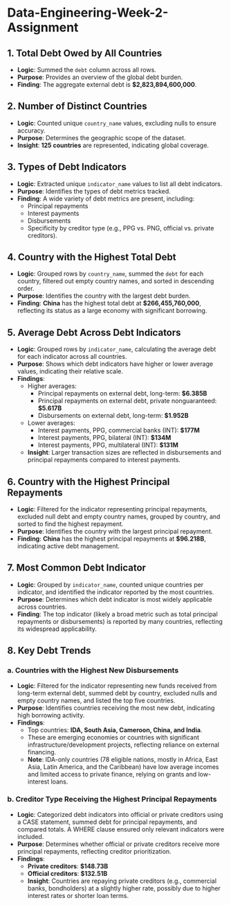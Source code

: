 # Data-Engineering-Week-2-Assignment
## 1. Total Debt Owed by All Countries
- **Logic**: Summed the `debt` column across all rows.
- **Purpose**: Provides an overview of the global debt burden.
- **Finding**: The aggregate external debt is **$2,823,894,600,000**.

## 2. Number of Distinct Countries
- **Logic**: Counted unique `country_name` values, excluding nulls to ensure accuracy.
- **Purpose**: Determines the geographic scope of the dataset.
- **Insight**: **125 countries** are represented, indicating global coverage.

## 3. Types of Debt Indicators
- **Logic**: Extracted unique `indicator_name` values to list all debt indicators.
- **Purpose**: Identifies the types of debt metrics tracked.
- **Finding**: A wide variety of debt metrics are present, including:
  - Principal repayments
  - Interest payments
  - Disbursements
  - Specificity by creditor type (e.g., PPG vs. PNG, official vs. private creditors).

## 4. Country with the Highest Total Debt
- **Logic**: Grouped rows by `country_name`, summed the `debt` for each country, filtered out empty country names, and sorted in descending order.
- **Purpose**: Identifies the country with the largest debt burden.
- **Finding**: **China** has the highest total debt at **$266,455,760,000**, reflecting its status as a large economy with significant borrowing.

## 5. Average Debt Across Debt Indicators
- **Logic**: Grouped rows by `indicator_name`, calculating the average debt for each indicator across all countries.
- **Purpose**: Shows which debt indicators have higher or lower average values, indicating their relative scale.
- **Findings**:
  - Higher averages:
    - Principal repayments on external debt, long-term: **$6.385B**
    - Principal repayments on external debt, private nonguaranteed: **$5.617B**
    - Disbursements on external debt, long-term: **$1.952B**
  - Lower averages:
    - Interest payments, PPG, commercial banks (INT): **$177M**
    - Interest payments, PPG, bilateral (INT): **$134M**
    - Interest payments, PPG, multilateral (INT): **$131M**
  - **Insight**: Larger transaction sizes are reflected in disbursements and principal repayments compared to interest payments.

## 6. Country with the Highest Principal Repayments
- **Logic**: Filtered for the indicator representing principal repayments, excluded null debt and empty country names, grouped by country, and sorted to find the highest repayment.
- **Purpose**: Identifies the country with the largest principal repayment.
- **Finding**: **China** has the highest principal repayments at **$96.218B**, indicating active debt management.

## 7. Most Common Debt Indicator
- **Logic**: Grouped by `indicator_name`, counted unique countries per indicator, and identified the indicator reported by the most countries.
- **Purpose**: Determines which debt indicator is most widely applicable across countries.
- **Finding**: The top indicator (likely a broad metric such as total principal repayments or disbursements) is reported by many countries, reflecting its widespread applicability.

## 8. Key Debt Trends
### a. Countries with the Highest New Disbursements
- **Logic**: Filtered for the indicator representing new funds received from long-term external debt, summed debt by country, excluded nulls and empty country names, and listed the top five countries.
- **Purpose**: Identifies countries receiving the most new debt, indicating high borrowing activity.
- **Findings**:
  - Top countries: **IDA, South Asia, Cameroon, China, and India**.
  - These are emerging economies or countries with significant infrastructure/development projects, reflecting reliance on external financing.
  - **Note**: IDA-only countries (78 eligible nations, mostly in Africa, East Asia, Latin America, and the Caribbean) have low average incomes and limited access to private finance, relying on grants and low-interest loans.

### b. Creditor Type Receiving the Highest Principal Repayments
- **Logic**: Categorized debt indicators into official or private creditors using a CASE statement, summed debt for principal repayments, and compared totals. A WHERE clause ensured only relevant indicators were included.
- **Purpose**: Determines whether official or private creditors receive more principal repayments, reflecting creditor prioritization.
- **Findings**:
  - **Private creditors**: **$148.73B**
  - **Official creditors**: **$132.51B**
  - **Insight**: Countries are repaying private creditors (e.g., commercial banks, bondholders) at a slightly higher rate, possibly due to higher interest rates or shorter loan terms.
